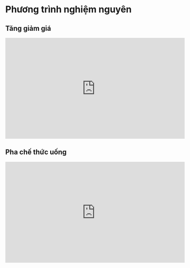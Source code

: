 # Phương trình nghiệm nguyên
## Tăng giảm giá 
<iframe width="560" height="315" src="https://www.youtube.com/embed/ii2zX_fnMUA?si=7OK7pW4WiF64skrM" title="YouTube video player" frameborder="0" allow="accelerometer; autoplay; clipboard-write; encrypted-media; gyroscope; picture-in-picture; web-share" referrerpolicy="strict-origin-when-cross-origin" allowfullscreen></iframe>

## Pha chế thức uống
<iframe width="560" height="315" src="https://www.youtube.com/embed/5a_Zqw-BYGw?si=LIvhfcouwmhVYJ0X" title="YouTube video player" frameborder="0" allow="accelerometer; autoplay; clipboard-write; encrypted-media; gyroscope; picture-in-picture; web-share" referrerpolicy="strict-origin-when-cross-origin" allowfullscreen></iframe>